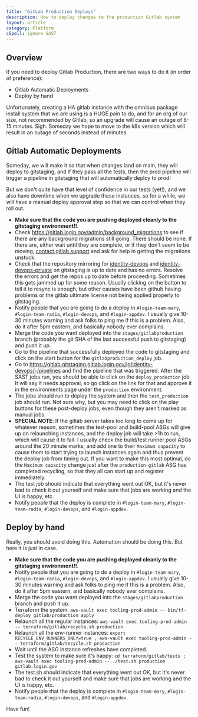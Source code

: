 ```yaml
---
title: "GitLab Production Deploys"
description: How to deploy changes to the production Gitlab system
layout: article
category: Platform
cSpell: ignore SAST
---
```


## Overview

If you need to deploy Gitlab Production, there are two ways to do it
(in order of preference):

* Gitlab Automatic Deployments
* Deploy by hand

Unfortunately, creating a HA gitlab instance with the omnibus package install
system that we are using is a HUGE pain to do, and for an org of our size, 
not recommended by Gitlab, so an upgrade will cause an outage of 8-15 minutes.
Sigh.  Someday we hope to move to the k8s version which will result in an outage
of seconds instead of minutes.

## Gitlab Automatic Deployments

Someday, we will make it so that when changes land on main, they will deploy to gitstaging,
and if they pass all the tests, then the prod pipeline will trigger a pipeline in
gitstaging that will automatically deploy to prod!

But we don't quite have that level of confidence in our tests (yet!), and we also have
downtime when we upgrade these instances, so for a while,
we will have a manual deploy approval step so that we can control when they roll out.

* **Make sure that the code you are pushing deployed cleanly to the gitstaging environment!!**.
* Check <https://gitlab.login.gov/admin/background_migrations> to see if there are any background
  migrations still going.  There should be none.  If there are, either wait until they are
  complete, or if they don't seem to be moving, 
  [contact gitlab support](https://github.com/18F/identity-devops/wiki/GitLab-Ultimate-Licensing-and-Support)
  and ask for help in getting the migrations unstuck.
* Check that the repository mirroring for [identity-devops](https://gitlab.gitstaging.gitlab.login.gov/lg/identity-devops/-/settings/repository)
  and [identity-devops-private](https://gitlab.gitstaging.gitlab.login.gov/lg/identity-devops-private/-/settings/repository)
  on gitstaging is up to date and has no errors.  Resolve the errors and get the repos up
  to date before proceeding.  Sometimes this gets jammed up for some reason.
  Usually clicking on the button to tell it to resync is enough, but other causes
  have been github having problems or the gitlab ultimate license not being applied
  properly to gitstaging.
* Notify people that you are going to do a deploy in `#login-team-mary`, `#login-team-radia`,
  `#login-devops`, and `#login-appdev`.  I usually give 10-30 minutes warning and ask folks
  to ping me if this is a problem.  Also, do it after 5pm eastern, and basically nobody ever
  complains.
* Merge the code you want deployed into the `stages/gitlabproduction` branch (probably the
  git SHA of the last successful push to gitstaging) and push it up.
* Go to the pipeline that successfully deployed the code to gitstaging and click on the start
  button for the `gitlabproduction_deploy` job.
* Go to <https://gitlab.gitstaging.gitlab.login.gov/lg/identity-devops/-/pipelines> and find
  the pipeline that was triggered.  After the SAST jobs run, you should be able to click on
  the `deploy_production` job.  It will say it needs approval, so go click on the link for
  that and approve it in the environments page under the `production` environment.
* The jobs should run to deploy the system and then the `test_production` job should run.
  Not sure why, but you may need to click on the play buttons for these post-deploy jobs,
  even though they aren't marked as manual jobs.
* **SPECIAL NOTE**:  If the gitlab server takes too long to come up for whatever reason,
  sometimes the test-pool and build-pool ASGs will give up on relaunching instances, and
  the deploy job will take >1h to run, which will cause it to fail.  I usually check the
  build/test runner pool ASGs around the 20 minute marks, and add one to their
  `Maximum capacity` to cause them to start trying to launch instances again and thus
  prevent the deploy job from timing out.  If you want to make this most optimal,
  do the `Maximum capacity` change just after the `production-gitlab` ASG has completed
  recycling, so that they all can start up and register immediately.
* The test job should indicate that everything went out OK, but
  it's never bad to check it out yourself and make sure that jobs are working and the UI
  is happy, etc.
* Notify people that the deploy is complete in `#login-team-mary`, `#login-team-radia`,
  `#login-devops`, and `#login-appdev`.

## Deploy by hand

Really, you should avoid doing this.  Automation should be doing this.  But
here it is just in case.

* **Make sure that the code you are pushing deployed cleanly to the gitstaging environment!!**.
* Notify people that you are going to do a deploy in `#login-team-mary`, `#login-team-radia`,
  `#login-devops`, and `#login-appdev`.  I usually give 10-30 minutes warning and ask folks
  to ping me if this is a problem.  Also, do it after 5pm eastern, and basically nobody ever
  complains.
* Merge the code you want deployed into the `stages/gitlabproduction` branch and push it up.
* Terraform the system:  `aws-vault exec tooling-prod-admin -- bin/tf-deploy gitlab/production apply`
* Relaunch all the regular instances: `aws-vault exec tooling-prod-admin -- terraform/gitlab/recycle.sh production`
* Relaunch all the env-runner instances: `export RECYCLE_ENV_RUNNERS_ONLY=true ; aws-vault exec tooling-prod-admin -- terraform/gitlab/recycle.sh production`
* Wait until the ASG instance refreshes have completed.
* Test the system to make sure it's happy: `cd terraform/gitlab/tests ; aws-vault exec tooling-prod-admin -- ./test.sh production gitlab.login.gov`
* The test.sh should indicate that everything went out OK, but
  it's never bad to check it out yourself and make sure that jobs are working and the UI
  is happy, etc.
* Notify people that the deploy is complete in `#login-team-mary`, `#login-team-radia`,
  `#login-devops`, and `#login-appdev`.

Have fun!
